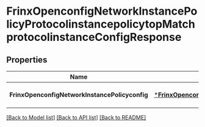# FrinxOpenconfigNetworkInstancePolicyProtocolinstancepolicytopMatchprotocolinstanceConfigResponse

## Properties
Name | Type | Description | Notes
------------ | ------------- | ------------- | -------------
**FrinxOpenconfigNetworkInstancePolicyconfig** | [***FrinxOpenconfigNetworkInstancePolicyProtocolinstancepolicytopMatchprotocolinstanceConfig**](frinx.openconfig.network.instance.policy.protocolinstancepolicytop.matchprotocolinstance.Config.md) |  | [optional] [default to null]

[[Back to Model list]](../README.md#documentation-for-models) [[Back to API list]](../README.md#documentation-for-api-endpoints) [[Back to README]](../README.md)


